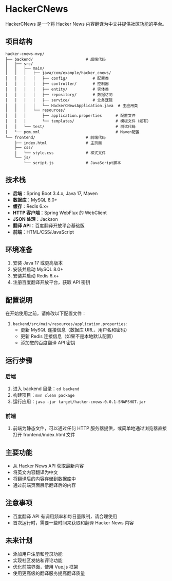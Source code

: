 # HackerCNews

HackerCNews 是一个将 Hacker News 内容翻译为中文并提供社区功能的平台。

## 项目结构

```
hacker-cnews-mvp/
├── backend/                       # 后端代码
│   ├── src/
│   │   ├── main/
│   │   │   ├── java/com/example/hacker_cnews/
│   │   │   │   ├── config/           # 配置类
│   │   │   │   ├── controller/       # 控制器
│   │   │   │   ├── entity/           # 实体类
│   │   │   │   ├── repository/       # 数据访问
│   │   │   │   ├── service/          # 业务逻辑
│   │   │   │   └── HackerCNewsApplication.java  # 主应用类
│   │   │   └── resources/
│   │   │       ├── application.properties      # 配置文件
│   │   │       └── templates/                  # 模板文件（如有）
│   │   └── test/                               # 测试代码
│   └── pom.xml                                 # Maven配置
└── frontend/                      # 前端代码
    ├── index.html                 # 主页面
    ├── css/
    │   └── style.css              # 样式文件
    └── js/
        └── script.js              # JavaScript脚本
```

## 技术栈

- **后端**：Spring Boot 3.4.x, Java 17, Maven
- **数据库**：MySQL 8.0+
- **缓存**：Redis 6.x+
- **HTTP 客户端**：Spring WebFlux 的 WebClient
- **JSON 处理**：Jackson
- **翻译 API**：百度翻译开放平台基础版
- **前端**：HTML/CSS/JavaScript

## 环境准备

1. 安装 Java 17 或更高版本
2. 安装并启动 MySQL 8.0+
3. 安装并启动 Redis 6.x+
4. 注册百度翻译开放平台，获取 API 密钥

## 配置说明

在开始使用之前，请修改以下配置文件：

1. `backend/src/main/resources/application.properties`:
   - 更新 MySQL 连接信息（数据库 URL、用户名和密码）
   - 更新 Redis 连接信息（如果不是本地默认配置）
   - 添加您的百度翻译 API 密钥

## 运行步骤

### 后端

1. 进入 backend 目录：`cd backend`
2. 构建项目：`mvn clean package`
3. 运行应用：`java -jar target/hacker-cnews-0.0.1-SNAPSHOT.jar`

### 前端

1. 前端为静态文件，可以通过任何 HTTP 服务器提供，或简单地通过浏览器直接打开 frontend/index.html 文件

## 主要功能

- 从 Hacker News API 获取最新内容
- 将英文内容翻译为中文
- 将翻译后的内容存储到数据库中
- 通过前端页面展示翻译后的内容

## 注意事项

- 百度翻译 API 有调用频率和每日量限制，请合理使用
- 首次运行时，需要一些时间来获取和翻译 Hacker News 内容

## 未来计划

- 添加用户注册和登录功能
- 实现社区发帖和评论功能
- 优化前端界面，使用 Vue.js 框架
- 使用更高级的翻译服务提高翻译质量
